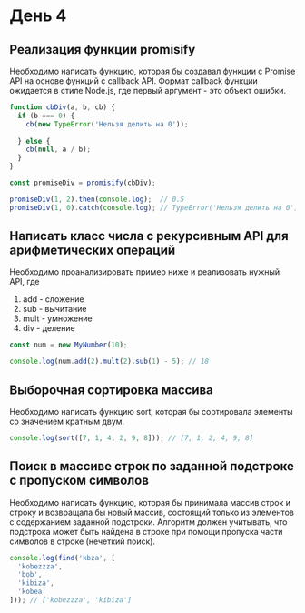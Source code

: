 # День 4

## Реализация функции promisify

Необходимо написать функцию, которая бы создавал функции с Promise API на основе функций с callback API.
Формат callback функции ожидается в стиле Node.js, где первый аргумент - это объект ошибки.

```js
function cbDiv(a, b, cb) {
  if (b === 0) {
    cb(new TypeError('Нельзя делить на 0'));
  
  } else {
    cb(null, a / b);
  }
}

const promiseDiv = promisify(cbDiv);

promiseDiv(1, 2).then(console.log);  // 0.5
promiseDiv(1, 0).catch(console.log); // TypeError('Нельзя делить на 0')
```

## Написать класс числа с рекурсивным API для арифметических операций

Необходимо проанализировать пример ниже и реализовать нужный API, где

1. add - сложение
2. sub - вычитание
3. mult - умножение
4. div - деление

```js
const num = new MyNumber(10);

console.log(num.add(2).mult(2).sub(1) - 5); // 18
```

## Выборочная сортировка массива

Необходимо написать функцию sort, которая бы сортировала элементы со значением кратным двум.

```js
console.log(sort([7, 1, 4, 2, 9, 8])); // [7, 1, 2, 4, 9, 8]
```

## Поиск в массиве строк по заданной подстроке с пропуском символов

Необходимо написать функцию, которая бы принимала массив строк и строку и возвращала бы новый массив, 
состоящий только из элементов с содержанием заданной подстроки. Алгоритм должен учитывать, что подстрока может быть найдена в строке при помощи пропуска части символов в строке (нечеткий поиск).

```js
console.log(find('kbza', [
  'kobezzza',
  'bob',
  'kibiza',
  'kobea'
])); // ['kobezzza', 'kibiza']
```
